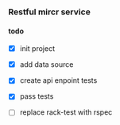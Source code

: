### Restful mircr service

#### todo
- [x] init project
- [x] add data source
- [x] create api enpoint tests
- [x] pass tests
- [ ] replace rack-test with rspec



